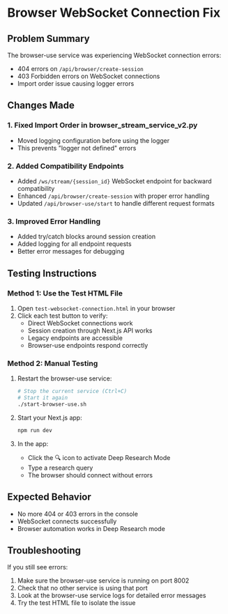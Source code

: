 # Browser WebSocket Connection Fix

## Problem Summary
The browser-use service was experiencing WebSocket connection errors:
- 404 errors on `/api/browser/create-session`
- 403 Forbidden errors on WebSocket connections
- Import order issue causing logger errors

## Changes Made

### 1. Fixed Import Order in browser_stream_service_v2.py
- Moved logging configuration before using the logger
- This prevents "logger not defined" errors

### 2. Added Compatibility Endpoints
- Added `/ws/stream/{session_id}` WebSocket endpoint for backward compatibility
- Enhanced `/api/browser/create-session` with proper error handling
- Updated `/api/browser-use/start` to handle different request formats

### 3. Improved Error Handling
- Added try/catch blocks around session creation
- Added logging for all endpoint requests
- Better error messages for debugging

## Testing Instructions

### Method 1: Use the Test HTML File
1. Open `test-websocket-connection.html` in your browser
2. Click each test button to verify:
   - Direct WebSocket connections work
   - Session creation through Next.js API works
   - Legacy endpoints are accessible
   - Browser-use endpoints respond correctly

### Method 2: Manual Testing
1. Restart the browser-use service:
   ```bash
   # Stop the current service (Ctrl+C)
   # Start it again
   ./start-browser-use.sh
   ```

2. Start your Next.js app:
   ```bash
   npm run dev
   ```

3. In the app:
   - Click the 🔍 icon to activate Deep Research Mode
   - Type a research query
   - The browser should connect without errors

## Expected Behavior
- No more 404 or 403 errors in the console
- WebSocket connects successfully
- Browser automation works in Deep Research mode

## Troubleshooting
If you still see errors:
1. Make sure the browser-use service is running on port 8002
2. Check that no other service is using that port
3. Look at the browser-use service logs for detailed error messages
4. Try the test HTML file to isolate the issue